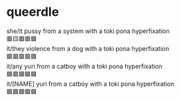 # queerdle  
she/it pussy from a system with a toki pona hyperfixation  
🟥🟨🟥🟥🟩  
it/they violence from a dog with a toki pona hyperfixation  
🟩🟥🟥🟥🟩  
it/any yuri from a catboy with a toki pona hyperfixation  
🟩🟥🟩🟩🟩  
it/[NAME] yuri from a catboy with a toki pona hyperfixation  
🟩🟩🟩🟩🟩  